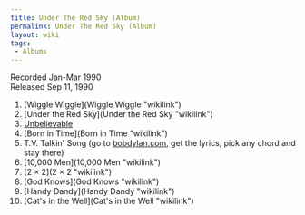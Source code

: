 ```yaml
---
title: Under The Red Sky (Album)
permalink: Under The Red Sky (Album)
layout: wiki
tags:
 - Albums
---
```


Recorded Jan-Mar 1990  
Released Sep 11, 1990

1.  [Wiggle Wiggle](Wiggle Wiggle "wikilink")
2.  [Under the Red Sky](Under the Red Sky "wikilink")
3.  [Unbelievable](Unbelievable "wikilink")
4.  [Born in Time](Born in Time "wikilink")
5.  T.V. Talkin' Song (go to [bobdylan.com](http://www.bobdylan.com),
    get the lyrics, pick any chord and stay there)
6.  [10,000 Men](10,000 Men "wikilink")
7.  [2 × 2](2 × 2 "wikilink")
8.  [God Knows](God Knows "wikilink")
9.  [Handy Dandy](Handy Dandy "wikilink")
10. [Cat's in the Well](Cat's in the Well "wikilink")

